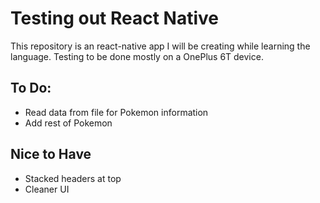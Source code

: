 # Testing out React Native

This repository is an react-native app I will be creating while learning the language. Testing to be done mostly on a OnePlus 6T device.

## To Do:
* Read data from file for Pokemon information
* Add rest of Pokemon

## Nice to Have
* Stacked headers at top
* Cleaner UI